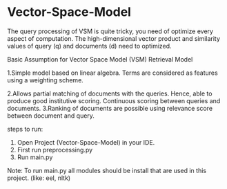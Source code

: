 # Vector-Space-Model

The query processing of VSM is quite tricky, you need of optimize every aspect of computation. 
The high-dimensional vector product and similarity values of query (q) and documents (d) need to 
optimized. 

Basic Assumption for Vector Space Model (VSM) Retrieval Model 

1.Simple model based on linear algebra. Terms are considered as features using a weighting 
scheme. 

2.Allows partial matching of documents with the queries. Hence, able to produce good institutive 
scoring. Continuous scoring between queries and documents. 
3.Ranking of documents are possible using relevance score between document and query. 


steps to run:
1) Open Project (Vector-Space-Model) in your IDE.
2) First run preprocessing.py
3) Run main.py

Note: To run main.py all modules should be install that are used in this project.
(like: eel, nltk)
